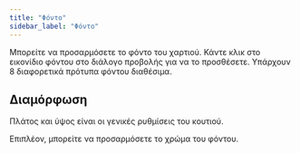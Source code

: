 ```yaml
---
title: "Φόντο"
sidebar_label: "Φόντο"
---
```


Μπορείτε να προσαρμόσετε το φόντο του χαρτιού. Κάντε κλικ στο εικονίδιο φόντου στο διάλογο προβολής για να το προσθέσετε. Υπάρχουν 8 διαφορετικά πρότυπα φόντου διαθέσιμα.

## Διαμόρφωση

Πλάτος και ύψος είναι οι γενικές ρυθμίσεις του κουτιού.

Επιπλέον, μπορείτε να προσαρμόσετε το χρώμα του φόντου.
